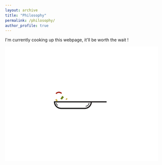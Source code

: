 ```yaml
---
layout: archive
title: "Philosophy"
permalink: /philosophy/
author_profile: true
---
```



I'm currently cooking up this webpage, it'll be worth the wait !

![cooking](/images/cooking.gif)